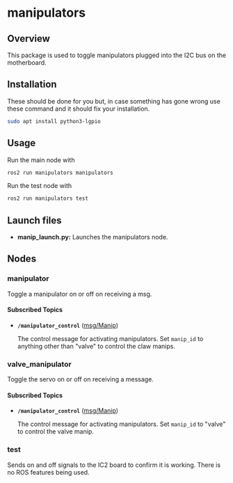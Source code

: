 # manipulators

## Overview

This package is used to toggle manipulators plugged into the I2C bus on the motherboard.

## Installation

These should be done for you but, in case something has gone wrong use these command and it should fix your installation.

```bash
sudo apt install python3-lgpio
```

## Usage

Run the main node with

```bash
ros2 run manipulators manipulators
```

Run the test node with

```bash
ros2 run manipulators test
```

## Launch files

* **manip_launch.py:** Launches the manipulators node.

## Nodes

### manipulator

Toggle a manipulator on or off on receiving a msg.

#### Subscribed Topics

* **`/manipulator_control`** ([msg/Manip])

    The control message for activating manipulators. Set `manip_id` to anything other than "valve" to control the claw manips.


### valve_manipulator

Toggle the servo on or off on receiving a message.

#### Subscribed Topics

* **`/manipulator_control`** ([msg/Manip])

    The control message for activating manipulators. Set `manip_id` to "valve" to control the valve manip.

### test

Sends on and off signals to the IC2 board to confirm it is working. There is no ROS features being used.

[msg/Manip]:../../rov_msgs/msg/Manip.msg
